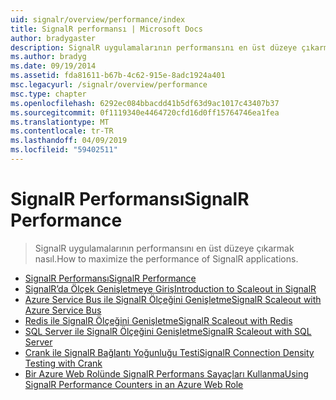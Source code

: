 ```yaml
---
uid: signalr/overview/performance/index
title: SignalR performansı | Microsoft Docs
author: bradygaster
description: SignalR uygulamalarının performansını en üst düzeye çıkarmak nasıl.
ms.author: bradyg
ms.date: 09/19/2014
ms.assetid: fda81611-b67b-4c62-915e-8adc1924a401
msc.legacyurl: /signalr/overview/performance
msc.type: chapter
ms.openlocfilehash: 6292ec084bbacdd41b5df63d9ac1017c43407b37
ms.sourcegitcommit: 0f1119340e4464720cfd16d0ff15764746ea1fea
ms.translationtype: MT
ms.contentlocale: tr-TR
ms.lasthandoff: 04/09/2019
ms.locfileid: "59402511"
---
```

# <a name="signalr-performance"></a><span data-ttu-id="9fa4c-103">SignalR Performansı</span><span class="sxs-lookup"><span data-stu-id="9fa4c-103">SignalR Performance</span></span>

> <span data-ttu-id="9fa4c-104">SignalR uygulamalarının performansını en üst düzeye çıkarmak nasıl.</span><span class="sxs-lookup"><span data-stu-id="9fa4c-104">How to maximize the performance of SignalR applications.</span></span>


- [<span data-ttu-id="9fa4c-105">SignalR Performansı</span><span class="sxs-lookup"><span data-stu-id="9fa4c-105">SignalR Performance</span></span>](signalr-performance.md)
- [<span data-ttu-id="9fa4c-106">SignalR’da Ölçek Genişletmeye Giriş</span><span class="sxs-lookup"><span data-stu-id="9fa4c-106">Introduction to Scaleout in SignalR</span></span>](scaleout-in-signalr.md)
- [<span data-ttu-id="9fa4c-107">Azure Service Bus ile SignalR Ölçeğini Genişletme</span><span class="sxs-lookup"><span data-stu-id="9fa4c-107">SignalR Scaleout with Azure Service Bus</span></span>](scaleout-with-windows-azure-service-bus.md)
- [<span data-ttu-id="9fa4c-108">Redis ile SignalR Ölçeğini Genişletme</span><span class="sxs-lookup"><span data-stu-id="9fa4c-108">SignalR Scaleout with Redis</span></span>](scaleout-with-redis.md)
- [<span data-ttu-id="9fa4c-109">SQL Server ile SignalR Ölçeğini Genişletme</span><span class="sxs-lookup"><span data-stu-id="9fa4c-109">SignalR Scaleout with SQL Server</span></span>](scaleout-with-sql-server.md)
- [<span data-ttu-id="9fa4c-110">Crank ile SignalR Bağlantı Yoğunluğu Testi</span><span class="sxs-lookup"><span data-stu-id="9fa4c-110">SignalR Connection Density Testing with Crank</span></span>](signalr-connection-density-testing-with-crank.md)
- [<span data-ttu-id="9fa4c-111">Bir Azure Web Rolünde SignalR Performans Sayaçları Kullanma</span><span class="sxs-lookup"><span data-stu-id="9fa4c-111">Using SignalR Performance Counters in an Azure Web Role</span></span>](using-signalr-performance-counters-in-an-azure-web-role.md)
